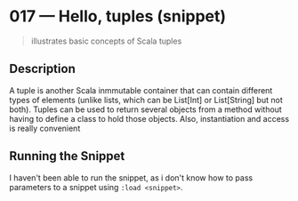 # 017 &mdash; Hello, tuples (snippet)
> illustrates basic concepts of Scala tuples

## Description
A tuple is another Scala inmmutable container that can contain different types of elements (unlike lists, which can be List[Int] or List[String] but not both).
Tuples can be used to return several objects from a method without having to define a class to hold those objects.
Also, instantiation and access is really convenient

## Running the Snippet
I haven't been able to run the snippet, as i don't know how to pass parameters to a snippet using `:load <snippet>`.